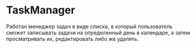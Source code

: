 # TaskManager
Работан менеджер задач в виде списка, в который пользователь сможет записывать задачи на определенный день в календаре, 
а затем просматривать их, редактировать либо же удалять.
